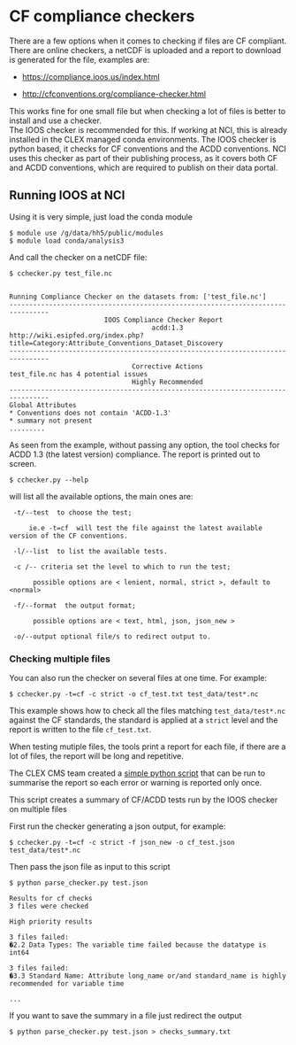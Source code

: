 # CF compliance checkers

There are a few options when it comes to checking if files are CF compliant. There are online checkers, a netCDF is uploaded and a report to download is generated for the file, examples are:

* https://compliance.ioos.us/index.html

* http://cfconventions.org/compliance-checker.html

This works fine for one small file but when checking a lot of files is better to install and use a checker.<br>
The IOOS checker is recommended for this. If working at NCI, this is already installed in the CLEX managed conda environments.
The IOOS checker is python based, it checks for CF conventions and the ACDD conventions. NCI uses this checker as part of their publishing process, as it covers both CF and ACDD conventions, which are required to publish on their data portal. 

## Running IOOS at NCI
Using it is very simple, just load the conda module

```{code}
$ module use /g/data/hh5/public/modules
$ module load conda/analysis3
```

And call the checker on a netCDF file:

```{code}
$ cchecker.py test_file.nc


Running Compliance Checker on the datasets from: ['test_file.nc']
--------------------------------------------------------------------------------
                        IOOS Compliance Checker Report                         
                                    acdd:1.3                                    
http://wiki.esipfed.org/index.php?title=Category:Attribute_Conventions_Dataset_Discovery
--------------------------------------------------------------------------------
                               Corrective Actions                               
test_file.nc has 4 potential issues
                               Highly Recommended                               
--------------------------------------------------------------------------------
Global Attributes
* Conventions does not contain 'ACDD-1.3'
* summary not present
.........
```

As seen from the example, without passing any option, the tool checks for ACDD 1.3 (the latest version) compliance. The report is printed out to screen.

```{code}
$ cchecker.py --help
```

will list all the available options, the main ones are:

```{code}
 -t/--test  to choose the test;

     ie.e -t=cf  will test the file against the latest available version of the CF conventions.

 -l/--list  to list the available tests.

 -c /-- criteria set the level to which to run the test;

      possible options are < lenient, normal, strict >, default to <normal>

 -f/--format  the output format;

      possible options are < text, html, json, json_new >

 -o/--output optional file/s to redirect output to.

```

### Checking multiple files
You can also run the checker on several files at one time. For example:

```{code}
$ cchecker.py -t=cf -c strict -o cf_test.txt test_data/test*.nc 
```

This example shows how to check all the files matching `test_data/test*.nc` against the CF standards, the standard is applied at a `strict` level and the report is written to the file `cf_test.txt`.

When testing mutiple files, the tools print a report for each file, if there are a lot of files, the report will be long and repetitive.

The CLEX CMS team created a [simple python script](https://gist.github.com/paolap/e37447c9c00e8894437b13a76021c857) that can be run to summarise the report so each error or warning is reported only once.

This script creates a summary of CF/ACDD tests run by the IOOS checker on multiple files

First run the checker generating a json output, for example:

```{code}
$ cchecker.py -t=cf -c strict -f json_new -o cf_test.json test_data/test*.nc  
```

Then pass the json file as input to this script

```{code}
$ python parse_checker.py test.json
```

```{dropdown} Summarised reports
Results for cf checks
3 files were checked

High priority results

3 files failed:
�2.2 Data Types: The variable time failed because the datatype is int64

3 files failed:
�3.3 Standard Name: Attribute long_name or/and standard_name is highly recommended for variable time

...
```

If you want to save the summary in a file just redirect the output

```{code}
$ python parse_checker.py test.json > checks_summary.txt
```

